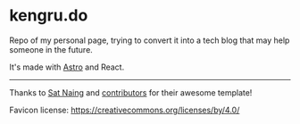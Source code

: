 # kengru.do

Repo of my personal page, trying to convert it into a tech blog that may help someone in the future.

It's made with [Astro](https://astro.build/) and React.

---

Thanks to [Sat Naing](https://satnaing.dev) and [contributors](https://github.com/satnaing/astro-paper/graphs/contributors) for their awesome template!

Favicon license:
https://creativecommons.org/licenses/by/4.0/
